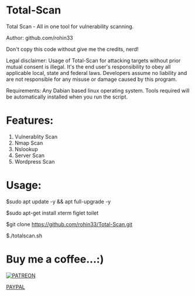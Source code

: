 # Total-Scan

Total Scan - All in one tool for vulnerability scanning.


Author: github.com/rohin33


Don't copy this code without give me the credits, nerd!


Legal disclaimer:
Usage of Total-Scan for attacking targets without prior mutual consent is illegal. It's the end user's responsibility to obey all applicable local, state and federal laws. Developers assume no liability and are not responsible for any misuse or damage caused by this program.

Requirements:
Any Dabian based linux operating system.
Tools required will be automatically installed when you run the script.

# Features:
1. Vulnerablity Scan
2. Nmap Scan
3. Nslookup
4. Server Scan
5. Wordpress Scan

# Usage: 

$sudo apt update -y && apt full-upgrade -y

$sudo apt-get install xterm figlet toilet

$git clone https://github.com/rohin33/Total-Scan.git

$./totalscan.sh

# Buy me a coffee...:)

[![PATREON](http://orig06.deviantart.net/6b5f/f/2017/179/9/a/patreon_logo_icon_button_by_uluri-dbedpot.png)](https://www.patreon.com/rohin)

[PAYPAL](https://www.paypal.me/rohin33)
